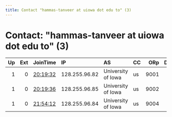 ```yaml
---
title: Contact "hammas-tanveer at uiowa dot edu to" (3)
---
```


# Contact: "hammas-tanveer at uiowa dot edu to" (3)

|   Up |   Ext | JoinTime                                                                                            | IP            | AS                 | CC   |   ORp |   Dirp | OS    | Version   | Nickname     |   eFamMembers |
|-----:|------:|:----------------------------------------------------------------------------------------------------|:--------------|:-------------------|:-----|------:|-------:|:------|:----------|:-------------|--------------:|
|    1 |     0 | [20:19:32](https://metrics.torproject.org/rs.html#details/B2CF21BB1CC5C2E90522B899986F45A100637C5D) | 128.255.96.82 | University of Iowa | us   |  9001 |      0 | Linux | 0.4.5.8   | SpartaUIowa1 |             4 |
|    1 |     0 | [20:19:36](https://metrics.torproject.org/rs.html#details/32CFB414D3E96709F324DC0DF9E3A92939415836) | 128.255.96.85 | University of Iowa | us   |  9002 |      0 | Linux | 0.4.5.8   | SpartaUIowa2 |             4 |
|    1 |     0 | [21:54:12](https://metrics.torproject.org/rs.html#details/E8D928EE579BDAFD46E76BC692E588DA03AEFA7B) | 128.255.96.84 | University of Iowa | us   |  9004 |      0 | Linux | 0.4.5.8   | SpartaUIowa4 |             4 |
